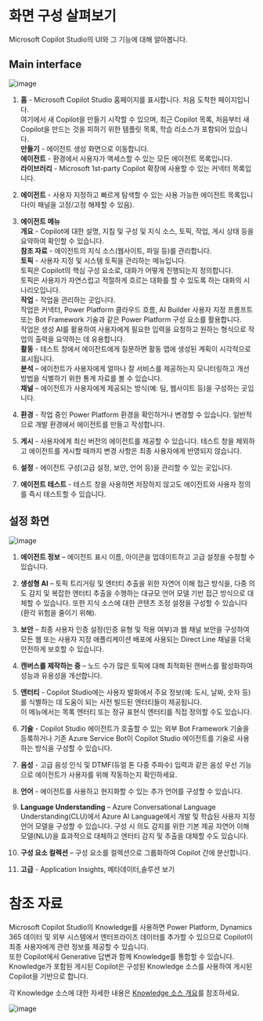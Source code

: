 # 화면 구성 살펴보기


Microsoft Copilot Studio의 UI와 그 기능에 대해 알아봅니다. 


## Main interface

![image](https://github.com/user-attachments/assets/8fa10441-bf48-483d-aebb-097b7d32eb70)


1. **홈** - Microsoft Copilot Studio 홈페이지를 표시합니다. 처음 도착한 페이지입니다.</br>
    여기에서 새 Copilot을 만들기 시작할 수 있으며, 최근 Copilot 목록, 처음부터 새 Copilot을 만드는 것을 피하기 위한 템플릿 목록, 학습 리소스가 포함되어 있습니다.</br>
    **만들기** - 에이전트 생성 화면으로 이동합니다.</br>
    **에이전트** - 환경에서 사용자가 액세스할 수 있는 모든 에이전트 목록입니다.</br>
    **라이브러리** - Microsoft 1st-party Copilot 확장에 사용할 수 있는 커넥터 목록입니다.

2. **에이전트** - 사용자 지정하고 빠르게 탐색할 수 있는 사용 가능한 에이전트 목록입니다(이 패널을 고정/고정 해제할 수 있음).


3. **에이전트 메뉴**</br>
   **개요** - Copilot에 대한 설명, 지침 및 구성 및 지식 소스, 토픽, 작업, 게시 상태 등을 요약하여 확인할 수 있습니다.</br>
   **참조 자료** - 에이전트의 지식 소스(웹사이트, 파일 등)를 관리합니다.</br>
   **토픽** - 사용자 지정 및 시스템 토픽을 관리하는 메뉴입니다.</br>
       토픽은 Copilot의 핵심 구성 요소로, 대화가 어떻게 진행되는지 정의합니다. </br>
       토픽은 사용자가 자연스럽고 적절하게 흐르는 대화를 할 수 있도록 하는 대화의 시나리오입니다.</br>
   **작업** - 작업을 관리하는 곳입니다. </br>
   작업은 커넥터, Power Platform 클라우드 흐름, AI Builder 사용자 지정 프롬프트 또는 Bot Framework 기술과 같은 Power Platform 구성 요소를 활용합니다.</br> 작업은 생성 AI를 활용하여 사용자에게 필요한 입력을 요청하고 원하는 형식으로 작업의 출력을 요약하는 데 유용합니다.</br>
   **활동** - 테스트 창에서 에이전트에게 질문하면 활동 맵에 생성된 계획이 시각적으로 표시됩니다. </br>
   **분석** – 에이전트가 사용자에게 얼마나 잘 서비스를 제공하는지 모니터링하고 개선 방법을 식별하기 위한 통계 자료를 볼 수 있습니다.</br>
   **채널** – 에이전트가 사용자에게 제공되는 방식(예: 팀, 웹사이트 등)을 구성하는 곳입니다.</br>

6. **환경** - 작업 중인 Power Platform 환경을 확인하거나 변경할 수 있습니다. 일반적으로 개발 환경에서 에이전트를 만들고 작성합니다.

7. **게시** - 사용자에게 최신 버전의 에이전트를 제공할 수 있습니다. 테스트 창을 제외하고 에이전트를 게시할 때까지 변경 사항은 최종 사용자에게 반영되지 않습니다.
  
9. **설정** - 에이전트 구성(고급 설정, 보안, 언어 등)을 관리할 수 있는 곳입니다.

10. **에이전트 테스트** - 테스트 창을 사용하면 저장하지 않고도 에이전트와 사용자 정의를 즉시 테스트할 수 있습니다.


## 설정 화면

![image](https://github.com/user-attachments/assets/56ef17b3-9132-40b7-84fc-5a2d40d5ec7e)

1. **에이전트 정보** – 에이전트 표시 이름, 아이콘을 업데이트하고 고급 설정을 수정할 수 있습니다.

2. **생성형 AI** – 토픽 트리거링 및 엔터티 추출을 위한 자연어 이해 접근 방식을, 다중 의도 감지 및 복잡한 엔터티 추출을 수행하는 대규모 언어 모델 기반 접근 방식으로 대체할 수 있습니다. 또한 지식 소스에 대한 콘텐츠 조정 설정을 구성할 수 있습니다(환각 위험을 줄이기 위해).

3. **보안** – 최종 사용자 인증 설정(인증 유형 및 적용 여부)과 웹 채널 보안을 구성하여 모든 웹 또는 사용자 지정 애플리케이션 배포에 사용되는 Direct Line 채널을 더욱 안전하게 보호할 수 있습니다.

4. **캔버스를 제작하는 중** – 노드 수가 많은 토픽에 대해 최적화된 캔버스를 활성화하여 성능과 유용성을 개선합니다.

5. **엔터티** - Copilot Studio에는 사용자 발화에서 주요 정보(예: 도시, 날짜, 숫자 등)를 식별하는 데 도움이 되는 사전 빌드된 엔터티들이 제공됩니다.</br> 이 메뉴에서는 목록 엔터티 또는 정규 표현식 엔터티를 직접 정의할 수도 있습니다.

6. **기술** - Copilot Studio 에이전트가 호출할 수 있는 외부 Bot Framework 기술을 등록하거나 기존 Azure Service Bot이 Copilot Studio 에이전트를 기술로 사용하는 방식을 구성할 수 있습니다.

7. **음성** - 고급 음성 인식 및 DTMF(듀얼 톤 다중 주파수) 입력과 같은 음성 우선 기능으로 에이전트가 사용자를 위해 작동하는지 확인하세요.

8. **언어** - 에이전트를 사용하고 현지화할 수 있는 추가 언어를 구성할 수 있습니다.

9. **Language Understanding** – Azure Conversational Language Understanding(CLU)에서 Azure AI Language에서 개발 및 학습된 사용자 지정 언어 모델을 구성할 수 있습니다. 구성 시 의도 감지를 위한 기본 제공 자연어 이해 모델(NLU)을 효과적으로 대체하고 엔터티 감지 및 추출을 대체할 수도 있습니다.

10. **구성 요소 컬렉션** – 구성 요소를 컬렉션으로 그룹화하여 Copilot 간에 분산합니다.
11. **고급** - Application Insights, 메타데이터,솔루션 보기

# 참조 자료 

Microsoft Copilot Studio의 Knowledge를 사용하면 Power Platform, Dynamics 365 데이터 및 외부 시스템에서 엔터프라이즈 데이터를 추가할 수 있으므로 Copilot이 최종 사용자에게 관련 정보를 제공할 수 있습니다. </br> 또한 Copilot에서 Generative 답변과 함께 Knowledge를 통합할 수 있습니다. </br> Knowledge가 포함된 게시된 Copilot은 구성된 Knowledge 소스를 사용하여 게시된 Copilot을 기반으로 합니다.

각 Knowledge 소스에 대한 자세한 내용은 <a href="https://learn.microsoft.com/en-us/microsoft-copilot-studio/knowledge-copilot-studio">Knowledge 소스 개요</a>를 참조하세요.

![image](https://github.com/user-attachments/assets/c9497ea2-9e85-4dd4-8f15-57778744309b)
